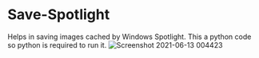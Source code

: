 # Save-Spotlight
Helps in saving images cached by Windows Spotlight. This a python code so python is required to run it.
![Screenshot 2021-06-13 004423](https://user-images.githubusercontent.com/47380353/121786935-92be7400-cbe0-11eb-86e2-2cc7da7b7430.png)

